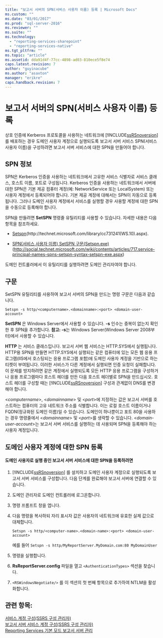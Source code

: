 ```yaml
---
title: "보고서 서버의 SPN(서비스 사용자 이름) 등록 | Microsoft Docs"
ms.custom: ""
ms.date: "03/01/2017"
ms.prod: "sql-server-2016"
ms.reviewer: ""
ms.suite: ""
ms.technology: 
  - "reporting-services-sharepoint"
  - "reporting-services-native"
ms.tgt_pltfrm: ""
ms.topic: "article"
ms.assetid: dda91d4f-77cc-4898-ad03-810ece5f8e74
caps.latest.revision: 7
author: "guyinacube"
ms.author: "asaxton"
manager: "erikre"
caps.handback.revision: 7
---
```

# 보고서 서버의 SPN(서비스 사용자 이름) 등록
  상호 인증에 Kerberos 프로토콜을 사용하는 네트워크에 [!INCLUDE[ssRSnoversion](../../includes/ssrsnoversion-md.md)]를 배포하는 경우 도메인 사용자 계정으로 실행되도록 보고서 서버 서비스 SPN(서비스 사용자 이름)을 구성하려면 보고서 서버 서비스에 대한 SPN을 만들어야 합니다.  
  
## SPN 정보  
 SPN은 Kerberos 인증을 사용하는 네트워크에서 고유한 서비스 식별자로 서비스 클래스, 호스트 이름, 포트로 구성됩니다. Kerberos 인증을 사용하는 네트워크에서 서버에 대한 SPN은 기본 제공 컴퓨터 계정(예: NetworkService 또는 LocalSystem) 또는 사용자 계정에서 등록되어야 합니다. 기본 제공 계정에 대해서는 SPN이 자동으로 등록됩니다. 그러나 도메인 사용자 계정에서 서비스를 실행할 경우 사용할 계정에 대한 SPN을 수동으로 등록해야 합니다.  
  
 SPN을 만들려면 **SetSPN** 명령줄 유틸리티를 사용할 수 있습니다. 자세한 내용은 다음 항목을 참조하세요.  
  
-   [Setspn](http://technet.microsoft.com/library/cc731241\(WS.10\).aspx)(http://technet.microsoft.com/library/cc731241(WS.10).aspx).  
  
-   [SPN(서비스 사용자 이름) SetSPN 구문(Setspn.exe)](http://social.technet.microsoft.com/wiki/contents/articles/717.service-principal-names-spns-setspn-syntax-setspn-exe.aspx)(http://social.technet.microsoft.com/wiki/contents/articles/717.service-principal-names-spns-setspn-syntax-setspn-exe.aspx)  
  
 도메인 컨트롤러에서 이 유틸리티를 실행하려면 도메인 관리자여야 합니다.  
  
## 구문  
 SetSPN 유틸리티를 사용하여 보고서 서버의 SPN을 만드는 명령 구문은 다음과 같습니다.  
  
```  
Setspn -s http/<computername>.<domainname>:<port> <domain-user-account>  
```  
  
 **SetSPN** 은 Windows Server에서 사용할 수 있습니다. **-s** 인수는 중복이 없는지 확인한 후 SPN을 추가합니다. **참고: -s**는 Windows Server(Windows Server 2008부터)에서 사용할 수 있습니다.  
  
 **HTTP** 는 서비스 클래스입니다. 보고서 서버 웹 서비스는 HTTP.SYS에서 실행됩니다. HTTP용 SPN을 만들면 HTTP.SYS에서 실행되는 같은 컴퓨터에 있는 모든 웹 응용 프로그램(IIS에서 호스팅되는 응용 프로그램 포함)에 도메인 사용자 계정을 기반으로 하는 티켓이 부여됩니다. 이러한 서비스가 다른 계정에서 실행되면 인증 요청이 실패합니다. 이 문제를 방지하려면 같은 계정에서 실행되도록 모든 HTTP 응용 프로그램을 구성하거나 응용 프로그램마다 호스트 헤더를 만든 다음 호스트 헤더별로 SPN을 만드십시오. 호스트 헤더를 구성할 때는 [!INCLUDE[ssRSnoversion](../../includes/ssrsnoversion-md.md)] 구성과 관계없이 DNS를 변경해야 합니다.  
  
 \<*computername*>, \<*domainname*> 및 \<*port*>에 지정하는 값은 보고서 서버를 호스트하는 컴퓨터의 고유 네트워크 주소를 식별합니다. 이는 로컬 호스트 이름이거나 FQDN(정규화된 도메인 이름)일 수 있습니다. 도메인이 하나뿐이고 포트 80을 사용하는 경우 명령줄에서 \<*domainname*> 및 \<*port*>를 생략할 수 있습니다. \<*domain-user-account*>는 보고서 서버 서비스를 실행하는 데 사용되며 SPN을 등록해야 하는 사용자 계정입니다.  
  
## 도메인 사용자 계정에 대한 SPN 등록  
  
#### 도메인 사용자로 실행 중인 보고서 서버 서비스에 대한 SPN을 등록하려면  
  
1.  [!INCLUDE[ssRSnoversion](../../includes/ssrsnoversion-md.md)] 를 설치하고 도메인 사용자 계정으로 실행되도록 보고서 서버 서비스를 구성합니다. 다음 단계를 완료해야 보고서 서버에 연결할 수 있습니다.  
  
2.  도메인 관리자로 도메인 컨트롤러에 로그온합니다.  
  
3.  명령 프롬프트 창을 엽니다.  
  
4.  다음 명령을 복사하되 자리 표시자 값은 사용자의 네트워크에 유효한 실제 값으로 대체합니다.  
  
    ```  
    Setspn -s http/<computer-name>.<domain-name>:<port> <domain-user-account>  
    ```  
  
     예를 들어 `Setspn -s http/MyReportServer.MyDomain.com:80 MyDomainUser`  
  
5.  명령을 실행합니다.  
  
6.  **RsReportServer.config** 파일을 열고 `<AuthenticationTypes>` 섹션을 찾습니다.  
  
7.  `<RSWindowsNegotiate/>` 를 이 섹션의 첫 번째 항목으로 추가하여 NTLM을 활성화합니다.  
  
## 관련 항목:  
 [서비스 계정 구성&#40;SSRS 구성 관리자&#41;](../Topic/Configure%20a%20Service%20Account%20\(SSRS%20Configuration%20Manager\).md)   
 [보고서 서버 서비스 계정 구성&#40;SSRS 구성 관리자&#41;](../../reporting-services/install-windows/configure-the-report-server-service-account-ssrs-configuration-manager.md)   
 [Reporting Services 기본 모드 보고서 서버 관리](../../reporting-services/report-server/manage-a-reporting-services-native-mode-report-server.md)  
  
  